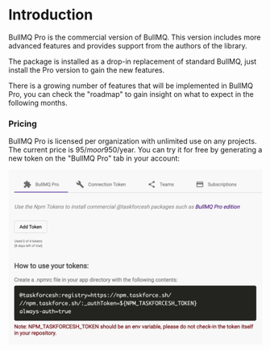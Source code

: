 # Introduction

BullMQ Pro is the commercial version of BullMQ. This version includes more advanced features and provides support from the authors of the library.

The package is installed as a drop-in replacement of standard BullMQ, just install the Pro version to gain the new features.

There is a growing number of features that will be implemented in BullMQ Pro, you can check the "roadmap" to gain insight on what to expect in the following months.



### Pricing

BullMQ Pro is licensed per organization with unlimited use on any projects. The current price is 95$/mo or 950$/year. You can try it for free by generating a new token on the "BullMQ Pro" tab in your account:

![](<../.gitbook/assets/image (2) (1).png>)
